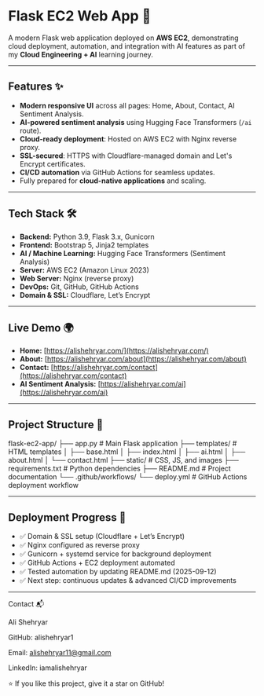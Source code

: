 # Flask EC2 Web App 🚀

A modern Flask web application deployed on **AWS EC2**, demonstrating cloud deployment, automation, and integration with AI features as part of my **Cloud Engineering + AI** learning journey.

---

## Features ✨
- **Modern responsive UI** across all pages: Home, About, Contact, AI Sentiment Analysis.
- **AI-powered sentiment analysis** using Hugging Face Transformers (`/ai` route).
- **Cloud-ready deployment**: Hosted on AWS EC2 with Nginx reverse proxy.
- **SSL-secured**: HTTPS with Cloudflare-managed domain and Let's Encrypt certificates.
- **CI/CD automation** via GitHub Actions for seamless updates.
- Fully prepared for **cloud-native applications** and scaling.

---

## Tech Stack 🛠️
- **Backend:** Python 3.9, Flask 3.x, Gunicorn  
- **Frontend:** Bootstrap 5, Jinja2 templates  
- **AI / Machine Learning:** Hugging Face Transformers (Sentiment Analysis)  
- **Server:** AWS EC2 (Amazon Linux 2023)  
- **Web Server:** Nginx (reverse proxy)  
- **DevOps:** Git, GitHub, GitHub Actions  
- **Domain & SSL:** Cloudflare, Let’s Encrypt  

---

## Live Demo 🌍
- **Home:** [https://alishehryar.com/](https://alishehryar.com/)  
- **About:** [https://alishehryar.com/about](https://alishehryar.com/about)  
- **Contact:** [https://alishehryar.com/contact](https://alishehryar.com/contact)  
- **AI Sentiment Analysis:** [https://alishehryar.com/ai](https://alishehryar.com/ai)  

---

## Project Structure 📂
flask-ec2-app/
├── app.py # Main Flask application
├── templates/ # HTML templates
│ ├── base.html
│ ├── index.html
│ ├── ai.html
│ ├── about.html
│ └── contact.html
├── static/ # CSS, JS, and images
├── requirements.txt # Python dependencies
├── README.md # Project documentation
└── .github/workflows/
└── deploy.yml # GitHub Actions deployment workflow

---

## Deployment Progress 🔄
- ✅ Domain & SSL setup (Cloudflare + Let’s Encrypt)
- ✅ Nginx configured as reverse proxy
- ✅ Gunicorn + systemd service for background deployment
- ✅ GitHub Actions + EC2 deployment automated
- ✅ Tested automation by updating README.md (2025-09-12)
- ✅ Next step: continuous updates & advanced CI/CD improvements

---

Contact 📬

Ali Shehryar

GitHub: alishehryar1

Email: alishehryar11@gmail.com

LinkedIn: iamalishehryar

⭐ If you like this project, give it a star on GitHub!